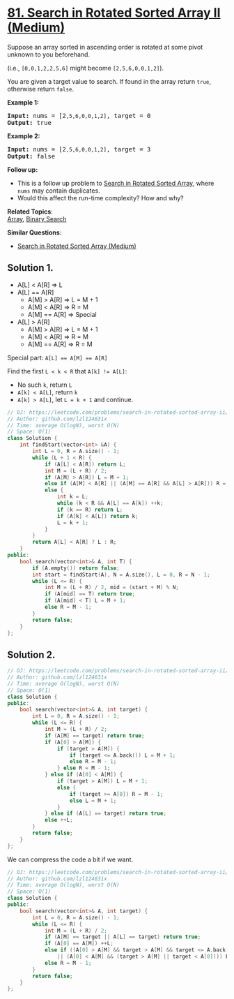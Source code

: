 # [81. Search in Rotated Sorted Array II (Medium)](https://leetcode.com/problems/search-in-rotated-sorted-array-ii/)

<p>Suppose an array sorted in ascending order is rotated at some pivot unknown to you beforehand.</p>

<p>(i.e., <code>[0,0,1,2,2,5,6]</code> might become <code>[2,5,6,0,0,1,2]</code>).</p>

<p>You are given a target value to search. If found in the array return <code>true</code>, otherwise return <code>false</code>.</p>

<p><strong>Example 1:</strong></p>

<pre><strong>Input:</strong> nums = [2<code>,5,6,0,0,1,2]</code>, target = 0
<strong>Output:</strong> true
</pre>

<p><strong>Example 2:</strong></p>

<pre><strong>Input:</strong> nums = [2<code>,5,6,0,0,1,2]</code>, target = 3
<strong>Output:</strong> false</pre>

<p><strong>Follow up:</strong></p>

<ul>
	<li>This is a follow up problem to&nbsp;<a href="/problems/search-in-rotated-sorted-array/description/">Search in Rotated Sorted Array</a>, where <code>nums</code> may contain duplicates.</li>
	<li>Would this affect the run-time complexity? How and why?</li>
</ul>


**Related Topics**:  
[Array](https://leetcode.com/tag/array/), [Binary Search](https://leetcode.com/tag/binary-search/)

**Similar Questions**:
* [Search in Rotated Sorted Array (Medium)](https://leetcode.com/problems/search-in-rotated-sorted-array/)

## Solution 1.

* A[L] < A[R] => L
* A[L] == A[R]
  - A[M] > A[R] => L = M + 1
  - A[M] < A[R] => R = M
  - A[M] == A[R] => Special
* A[L] > A[R]
  - A[M] > A[R] => L = M + 1
  - A[M] < A[R] => R = M
  - A[M] == A[R] => R = M

Special part: `A[L] == A[M] == A[R]`

Find the first `L < k < R` that `A[k] != A[L]`:

* No such `k`, return `L`
* `A[k] < A[L]`, return `k`
* `A[k] > A[L]`, let `L = k + 1` and continue.

```cpp
// OJ: https://leetcode.com/problems/search-in-rotated-sorted-array-ii/
// Author: github.com/lzl124631x
// Time: average O(logN), worst O(N)
// Space: O(1)
class Solution {
    int findStart(vector<int> &A) {
        int L = 0, R = A.size() - 1;
        while (L + 1 < R) {
            if (A[L] < A[R]) return L;
            int M = (L + R) / 2;
            if (A[M] > A[R]) L = M + 1;
            else if (A[M] < A[R] || (A[M] == A[R] && A[L] > A[R])) R = M;
            else {
                int k = L;
                while (k < R && A[L] == A[k]) ++k;
                if (k == R) return L;
                if (A[k] < A[L]) return k;
                L = k + 1;
            }
        }
        return A[L] < A[R] ? L : R;
    }
public:
    bool search(vector<int>& A, int T) {
        if (A.empty()) return false;
        int start = findStart(A), N = A.size(), L = 0, R = N - 1;
        while (L <= R) {
            int M = (L + R) / 2, mid = (start + M) % N;
            if (A[mid] == T) return true;
            if (A[mid] < T) L = M + 1;
            else R = M - 1;
        }
        return false;
    }
};
```

## Solution 2.

```cpp
// OJ: https://leetcode.com/problems/search-in-rotated-sorted-array-ii/
// Author: github.com/lzl124631x
// Time: average O(logN), worst O(N)
// Space: O(1)
class Solution {
public:
    bool search(vector<int>& A, int target) {
        int L = 0, R = A.size() - 1;
        while (L <= R) {
            int M = (L + R) / 2;
            if (A[M] == target) return true;
            if (A[0] > A[M]) {
                if (target > A[M]) {
                    if (target <= A.back()) L = M + 1;
                    else R = M - 1;
                } else R = M - 1;
            } else if (A[0] < A[M]) {
                if (target > A[M]) L = M + 1;
                else {
                    if (target >= A[0]) R = M - 1; 
                    else L = M + 1;
                }
            } else if (A[L] == target) return true;
            else ++L;
        }
        return false;
    }
};
```

We can compress the code a bit if we want.

```cpp
// OJ: https://leetcode.com/problems/search-in-rotated-sorted-array-ii/
// Author: github.com/lzl124631x
// Time: average O(logN), worst O(N)
// Space: O(1)
class Solution {
public:
    bool search(vector<int>& A, int target) {
        int L = 0, R = A.size() - 1;
        while (L <= R) {
            int M = (L + R) / 2;
            if (A[M] == target || A[L] == target) return true;
            if (A[0] == A[M]) ++L;
            else if ((A[0] > A[M] && target > A[M] && target <= A.back())
                || (A[0] < A[M] && (target > A[M] || target < A[0]))) L = M + 1;
            else R = M - 1;
        }
        return false;
    }
};
```